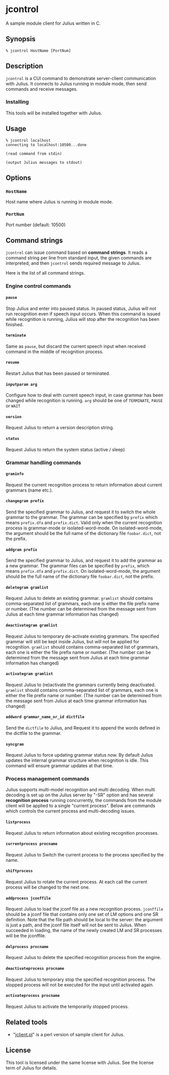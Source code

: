 # jcontrol

A sample module client for Julius written in C.

## Synopsis

```shell
% jcontrol HostName [PortNum]
```

## Description

`jcontrol` is a CUI command to demonstrate server-client communication with
Julius. It connects to Julius running in module mode, then send commands and
receive messages.

### Installing

This tools will be installed together with Julius.

## Usage

```shell
% jcontrol localhost
connecting to localhost:10500...done

(read command from stdin)

(output Julius messages to stdout)
```

## Options

### `HostName`

Host name where Julius is running in module mode.

### `PortNum`

Port number (default: 10500)

## Command strings

`jcontrol` can issue command based on **command strings**.  It reads a command
string per line from standard input, the given commands are interpreted, and
then `jcontrol` sends required message to Julius.

Here is the list of all command strings.

### Engine control commands

#### `pause`

Stop Julius and enter into paused status. In paused status, Julius will not run
recognition even if speech input occurs. When this command is issued while
recognition is running, Julius will stop after the recognition has been
finished.

#### `terminate`

Same as `pause`, but discard the current speech input when received
command in the middle of recognition process.

#### `resume`

Restart Julius that has been paused or terminated.

#### `inputparam arg`

Configure how to deal with current speech input, in case grammar has been
changed while recognition is running. `arg` should be one of `TERMINATE`,
`PAUSE` or `WAIT`

#### `version`

Request Julius to return a version description string.

#### `status`

Request Julius to return the system status (active / sleep)

### Grammar handling commands

#### `graminfo`

Request the current recognition process to return information about current
grammars (name etc.).

#### `changegram prefix`

Send the specified grammar to Julius, and request it to switch the whole grammar
to the grammar.  The grammar can be specified by `prefix` which means
`prefix.dfa` and `prefix.dict`.  Valid only when the current recognition process
is grammar-mode or isolated-word-mode.  On isolated-word-mode, the argument
should be the full name of the dictionary file `foobar.dict`, not the prefix.

#### `addgram prefix`

Send the specified grammar to Julius, and request it to add the grammar as a new
grammar.  The grammar files can be specified by `prefix`, which means
`prefix.dfa` and `prefix.dict`.  On isolated-word-mode, the argument should be
the full name of the dictionary file `foobar.dict`, not the prefix.

#### `deletegram gramlist`

Request Julius to delete an existing grammar. `gramlist` should contains
comma-separated list of grammars, each one is either the file prefix name or
number. (The number can be determined from the message sent from Julius at each
time grammar information has changed)

#### `deactivategram gramlist`

Request Julius to temporary de-activate existing grammars. The specified grammar
will still be kept inside Julius, but will not be applied for recognition.
`gramlist` should contains comma-separated list of grammars, each one is either
the file prefix name or number. (The number can be determined from the message
sent from Julius at each time grammar information has changed)

#### `activategram gramlist`

Request Julius to (re)activate the grammars currently being deactivated.
`gramlist` should contains comma-separated list of grammars, each one is either
the file prefix name or number. (The number can be determined from the message
sent from Julius at each time grammar information has changed)

#### `addword grammar_name_or_id dictfile`

Send the `dictfile` to Julius, and Request it to append the words defined in the
dictfile to the grammar.

#### `syncgram`

Request Julius to force updating grammar status now.  By default Julius updates
the internal grammar structure when recognition is idle.  This command will
ensure grammar updates at that time.

### Process management commands

Julius supports multi-model recognition and multi decoding.  When multi decoding
is set up on the Julius server by "-SR" option and has several **recognition
process** running concurrently, the commands from the module client will be
applied to a single "current process".  Below are commands which controls the
current process and multi-decoding issues.

#### `listprocess`

Request Julius to return information about existing recognition processes.

#### `currentprocess procname`

Request Julius to Switch the current process to the process specified by the name.

#### `shiftprocess`

Request Julius to rotate the current process.  At each call the current process
will be changed to the next one.

#### `addprocess jconffile`

Request Julius to load the jconf file as a new recognition process. `jconffile`
should be a jconf file that contains only one set of LM options and one SR
definition. Note that the file path should be local to the server: the argument
is just a path, and the jconf file itself will not be sent to Julius.  When
succeeded in loading, the name of the newly created LM and SR processes will be
the jconffile.

#### `delprocess procname`

Request Julius to delete the specified recognition process from the engine.

#### `deactivateprocess procname`

Request Julius to temporary stop the specified recognition process. The stopped
process will not be executed for the input until activated again.

#### `activateprocess procname`

Request Julius to activate the temporarily stopped process.

## Related tools

- "[jclient.pl](https://github.com/julius-speech/julius/tree/master/jclient-perl)"
  is a perl version of sample client for Julius.

## License

This tool is licensed under the same license with Julius.  See the license term
of Julius for details.
